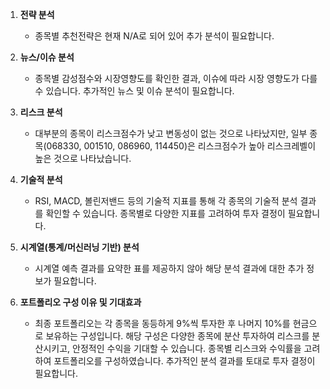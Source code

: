 1. **전략 분석**
   
   - 종목별 추천전략은 현재 N/A로 되어 있어 추가 분석이 필요합니다.
   
2. **뉴스/이슈 분석**
   
   - 종목별 감성점수와 시장영향도를 확인한 결과, 이슈에 따라 시장 영향도가 다를 수 있습니다. 추가적인 뉴스 및 이슈 분석이 필요합니다.
   
3. **리스크 분석**
   
   - 대부분의 종목이 리스크점수가 낮고 변동성이 없는 것으로 나타났지만, 일부 종목(068330, 001510, 086960, 114450)은 리스크점수가 높아 리스크레벨이 높은 것으로 나타났습니다.
   
4. **기술적 분석**
   
   - RSI, MACD, 볼린저밴드 등의 기술적 지표를 통해 각 종목의 기술적 분석 결과를 확인할 수 있습니다. 종목별로 다양한 지표를 고려하여 투자 결정이 필요합니다.
   
5. **시계열(통계/머신러닝 기반) 분석**
   
   - 시계열 예측 결과를 요약한 표를 제공하지 않아 해당 분석 결과에 대한 추가 정보가 필요합니다.
   
6. **포트폴리오 구성 이유 및 기대효과**
   
   - 최종 포트폴리오는 각 종목을 동등하게 9%씩 투자한 후 나머지 10%를 현금으로 보유하는 구성입니다. 해당 구성은 다양한 종목에 분산 투자하여 리스크를 분산시키고, 안정적인 수익을 기대할 수 있습니다. 종목별 리스크와 수익률을 고려하여 포트폴리오를 구성하였습니다. 추가적인 분석 결과를 토대로 투자 결정이 필요합니다.